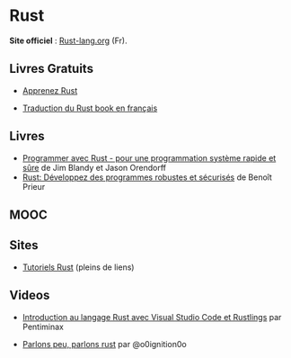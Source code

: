 # Rust

**Site officiel** : [Rust-lang.org](https://www.rust-lang.org/fr) (Fr).

## Livres Gratuits

* [Apprenez Rust](https://riptutorial.com/Download/rust-fr.pdf)

* [Traduction du Rust book en
  français](https://jimskapt.github.io/rust-book-fr/)

## Livres

* [Programmer avec Rust - pour une programmation système rapide et sûre](https://amzn.to/3McIYvg) de Jim Blandy et Jason Orendorff
* [Rust: Développez des programmes robustes et sécurisés](https://amzn.to/3ehaxHh) de Benoît Prieur

## MOOC

## Sites

* [Tutoriels Rust](https://blog.guillaume-gomez.fr/Rust/) (pleins de liens)

## Videos

* [Introduction au langage Rust avec Visual Studio Code et
  Rustlings](https://www.youtube.com/watch?v=--2ssQxE5EU&t=15s) par
Pentiminax

* [Parlons peu, parlons rust](https://www.youtube.com/c/ParlonspeuparlonsRust/videos) par @o0ignition0o

